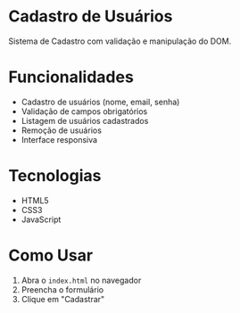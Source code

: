 # Cadastro de Usuários

Sistema de Cadastro com validação e manipulação do DOM.

# Funcionalidades

- Cadastro de usuários (nome, email, senha)
- Validação de campos obrigatórios
- Listagem de usuários cadastrados
- Remoção de usuários
- Interface responsiva

# Tecnologias

- HTML5
- CSS3
- JavaScript

# Como Usar

1. Abra o `index.html` no navegador
2. Preencha o formulário
3. Clique em "Cadastrar"
